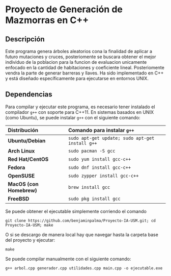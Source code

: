 # Proyecto de Generación de Mazmorras en C++

## Descripción
Este programa genera árboles aleatorios cona la finalidad de aplicar a futuro mutaciones y cruces, posteriomente se buscara obtener el mejor individuo de la poblacion para la funcion de evaluacion unicamente enfocado en la cantidad de habitaciones y coeficiente lineal. Posteriomente vendra la parte de generar barreras y llaves.
Ha sido implementado en C++ y está diseñado específicamente para ejecutarse en entornos UNIX.

## Dependencias
Para compilar y ejecutar este programa, es necesario tener instalado el compilador `g++` con soporte para C++11. En sistemas basados en UNIX (como Ubuntu), se puede instalar `g++` con el siguiente comando:


| Distribución | Comando para instalar `g++` |
|:------------|:---------------------------|
| **Ubuntu/Debian** | ```sudo apt-get update; sudo apt-get install g++``` |
| **Arch Linux** | ```sudo pacman -S gcc``` |
| **Red Hat/CentOS** | ```sudo yum install gcc-c++``` |
| **Fedora** | ```sudo dnf install gcc-c++``` |
| **OpenSUSE** | ```sudo zypper install gcc-c++``` |
| **MacOS (con Homebrew)** | ```brew install gcc``` |
| **FreeBSD** | ```sudo pkg install gcc``` |

Se puede obtener el ejecutable simplemente corriendo el comando
```bach
git clone https://github.com/benjaminpalma/Proyecto-IA-USM.git; cd Proyecto-IA-USM; make
```

O si se descargo de manera local hay que navegar hasta la carpeta base del proyecto y ejecutar:
```bach
make
```

Se puede compilar manualmente con el siguiente comando:
```bach
g++ arbol.cpp generador.cpp utilidades.cpp main.cpp -o ejecutable.exe
```
